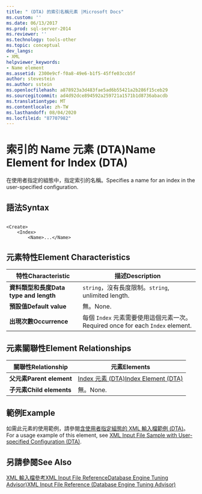 ```yaml
---
title: " (DTA) 的索引名稱元素 |Microsoft Docs"
ms.custom: ''
ms.date: 06/13/2017
ms.prod: sql-server-2014
ms.reviewer: ''
ms.technology: tools-other
ms.topic: conceptual
dev_langs:
- XML
helpviewer_keywords:
- Name element
ms.assetid: 2300e9cf-f0a8-49e6-b1f5-45ffe03ccb5f
author: stevestein
ms.author: sstein
ms.openlocfilehash: a878923a3d483fae5ad6b55421a2b286f15ceb29
ms.sourcegitcommit: ad4d92dce894592a259721a1571b1d8736abacdb
ms.translationtype: MT
ms.contentlocale: zh-TW
ms.lasthandoff: 08/04/2020
ms.locfileid: "87707982"
---
```

# <a name="name-element-for-index-dta"></a><span data-ttu-id="1074b-102">索引的 Name 元素 (DTA)</span><span class="sxs-lookup"><span data-stu-id="1074b-102">Name Element for Index (DTA)</span></span>
  <span data-ttu-id="1074b-103">在使用者指定的組態中，指定索引的名稱。</span><span class="sxs-lookup"><span data-stu-id="1074b-103">Specifies a name for an index in the user-specified configuration.</span></span>  
  
## <a name="syntax"></a><span data-ttu-id="1074b-104">語法</span><span class="sxs-lookup"><span data-stu-id="1074b-104">Syntax</span></span>  
  
```  
  
<Create>  
    <Index>  
        <Name>...</Name>  
```  
  
## <a name="element-characteristics"></a><span data-ttu-id="1074b-105">元素特性</span><span class="sxs-lookup"><span data-stu-id="1074b-105">Element Characteristics</span></span>  
  
|<span data-ttu-id="1074b-106">特性</span><span class="sxs-lookup"><span data-stu-id="1074b-106">Characteristic</span></span>|<span data-ttu-id="1074b-107">描述</span><span class="sxs-lookup"><span data-stu-id="1074b-107">Description</span></span>|  
|--------------------|-----------------|  
|<span data-ttu-id="1074b-108">**資料類型和長度**</span><span class="sxs-lookup"><span data-stu-id="1074b-108">**Data type and length**</span></span>|<span data-ttu-id="1074b-109">`string`，沒有長度限制。</span><span class="sxs-lookup"><span data-stu-id="1074b-109">`string`, unlimited length.</span></span>|  
|<span data-ttu-id="1074b-110">**預設值**</span><span class="sxs-lookup"><span data-stu-id="1074b-110">**Default value**</span></span>|<span data-ttu-id="1074b-111">無。</span><span class="sxs-lookup"><span data-stu-id="1074b-111">None.</span></span>|  
|<span data-ttu-id="1074b-112">**出現次數**</span><span class="sxs-lookup"><span data-stu-id="1074b-112">**Occurrence**</span></span>|<span data-ttu-id="1074b-113">每個 `Index` 元素需要使用這個元素一次。</span><span class="sxs-lookup"><span data-stu-id="1074b-113">Required once for each `Index` element.</span></span>|  
  
## <a name="element-relationships"></a><span data-ttu-id="1074b-114">元素關聯性</span><span class="sxs-lookup"><span data-stu-id="1074b-114">Element Relationships</span></span>  
  
|<span data-ttu-id="1074b-115">關聯性</span><span class="sxs-lookup"><span data-stu-id="1074b-115">Relationship</span></span>|<span data-ttu-id="1074b-116">元素</span><span class="sxs-lookup"><span data-stu-id="1074b-116">Elements</span></span>|  
|------------------|--------------|  
|<span data-ttu-id="1074b-117">**父元素**</span><span class="sxs-lookup"><span data-stu-id="1074b-117">**Parent element**</span></span>|[<span data-ttu-id="1074b-118">Index 元素 &#40;DTA&#41;</span><span class="sxs-lookup"><span data-stu-id="1074b-118">Index Element &#40;DTA&#41;</span></span>](index-element-dta.md)|  
|<span data-ttu-id="1074b-119">**子元素**</span><span class="sxs-lookup"><span data-stu-id="1074b-119">**Child elements**</span></span>|<span data-ttu-id="1074b-120">無。</span><span class="sxs-lookup"><span data-stu-id="1074b-120">None.</span></span>|  
  
## <a name="example"></a><span data-ttu-id="1074b-121">範例</span><span class="sxs-lookup"><span data-stu-id="1074b-121">Example</span></span>  
 <span data-ttu-id="1074b-122">如需此元素的使用範例，請參閱[含使用者指定組態的 XML 輸入檔範例 &#40;DTA&#41;](xml-input-file-sample-with-user-specified-configuration-dta.md)。</span><span class="sxs-lookup"><span data-stu-id="1074b-122">For a usage example of this element, see [XML Input File Sample with User-specified Configuration &#40;DTA&#41;](xml-input-file-sample-with-user-specified-configuration-dta.md).</span></span>  
  
## <a name="see-also"></a><span data-ttu-id="1074b-123">另請參閱</span><span class="sxs-lookup"><span data-stu-id="1074b-123">See Also</span></span>  
 [<span data-ttu-id="1074b-124">XML 輸入檔參考XML Input File ReferenceDatabase Engine Tuning Advisor&#41;</span><span class="sxs-lookup"><span data-stu-id="1074b-124">XML Input File Reference &#40;Database Engine Tuning Advisor&#41;</span></span>](xml-input-file-reference-database-engine-tuning-advisor.md)  
  
  
